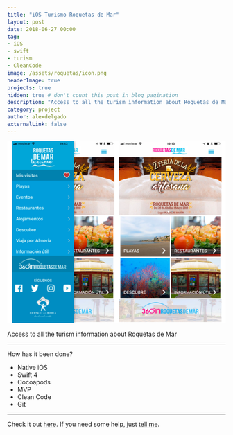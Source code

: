 ```yaml
---
title: "iOS Turismo Roquetas de Mar"
layout: post
date: 2018-06-27 00:00
tag: 
- iOS
- swift
- turism
- CleanCode
image: /assets/roquetas/icon.png
headerImage: true
projects: true
hidden: true # don't count this post in blog pagination
description: "Access to all the turism information about Roquetas de Mar"
category: project
author: alexdelgado
externalLink: false
---
```


![Screenshot](/assets/roquetas/webviewRoquetas.png)

Access to all the turism information about Roquetas de Mar

---

How has it been done?

- Native iOS
- Swift 4
- Cocoapods
- MVP
- Clean Code
- Git

---

Check it out [here](https://itunes.apple.com/es/app/turismo-roquetas-de-mar/id1411526701?mt=8).
If you need some help, just [tell me](mailto:alejandrodelgadodiaz88@gmail.com).
